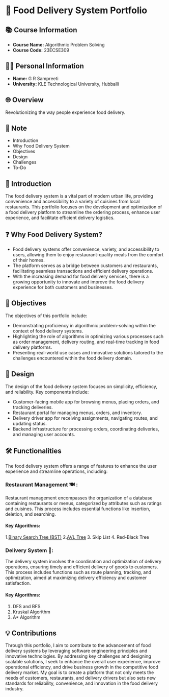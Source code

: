 # 🍔 Food Delivery System Portfolio

## 📚 Course Information
- **Course Name:** Algorithmic Problem Solving
- **Course Code:** 23ECSE309

## 👩‍🎓 Personal Information
- **Name:** G R Sampreeti
- **University:** KLE Technological University, Hubballi

## 🌐 Overview
Revolutionizing the way people experience food delivery.

## 📝 Note
- Introduction
- Why Food Delivery System
- Objectives
- Design
- Challenges
- To-Do


## 🚀 Introduction
The food delivery system is a vital part of modern urban life, providing convenience and accessibility to a variety of cuisines from local restaurants. This portfolio focuses on the development and optimization of a food delivery platform to streamline the ordering process, enhance user experience, and facilitate efficient delivery logistics.

## ❓ Why Food Delivery System?
- Food delivery systems offer convenience, variety, and accessibility to users, allowing them to enjoy restaurant-quality meals from the comfort of their homes.
- The platform serves as a bridge between customers and restaurants, facilitating seamless transactions and efficient delivery operations.
- With the increasing demand for food delivery services, there is a growing opportunity to innovate and improve the food delivery experience for both customers and businesses.

## 🎯 Objectives
The objectives of this portfolio include:
- Demonstrating proficiency in algorithmic problem-solving within the context of food delivery systems.
- Highlighting the role of algorithms in optimizing various processes such as order management, delivery routing, and real-time tracking in food delivery platforms.
- Presenting real-world use cases and innovative solutions tailored to the challenges encountered within the food delivery domain.

## 🎨 Design
The design of the food delivery system focuses on simplicity, efficiency, and reliability. Key components include:
- Customer-facing mobile app for browsing menus, placing orders, and tracking deliveries.
- Restaurant portal for managing menus, orders, and inventory.
- Delivery driver app for receiving assignments, navigating routes, and updating status.
- Backend infrastructure for processing orders, coordinating deliveries, and managing user accounts.

## 🛠️ Functionalities

The food delivery system offers a range of features to enhance the user experience and streamline operations, including:

### Restaurant Management 🍽️ :

Restaurant management encompasses the organization of a database containing restaurants or menus, categorized by attributes such as ratings and cuisines. This process includes essential functions like insertion, deletion, and searching.

#### Key Algorithms:

1.[Binary Search Tree (BST)](https://grsampreeti.github.io/Food-Delivery-System.github.io/Binary_Search_Tree)
2.[AVL Tree](https://grsampreeti.github.io/Food-Delivery-System.github.io/AVL_Tree)
3. Skip List
4. Red-Black Tree

### Delivery System 🚚:

The delivery system involves the coordination and optimization of delivery operations, ensuring timely and efficient delivery of goods to customers. This process includes functions such as route planning, tracking, and optimization, aimed at maximizing delivery efficiency and customer satisfaction.

#### Key Algorithms:

1. DFS and BFS
2. Kruskal Algorithm
3. A* Algorithm





## 💡 Contributions
Through this portfolio, I aim to contribute to the advancement of food delivery systems by leveraging software engineering principles and innovative technologies. By addressing key challenges and designing scalable solutions, I seek to enhance the overall user experience, improve operational efficiency, and drive business growth in the competitive food delivery market. My goal is to create a platform that not only meets the needs of customers, restaurants, and delivery drivers but also sets new standards for reliability, convenience, and innovation in the food delivery industry.



